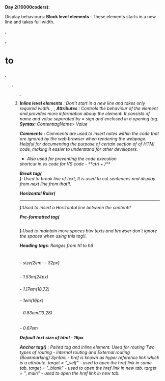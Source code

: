 **Day 2(10000coders):**


Display behaviours:
**Block level elements** : These elements starts in a new line and takes full width.
  <div>, <p>, <h1> to <h6>, <ul>, <ol>, <li>

**Inline level elements** : Don't start in a new line and takes only required width.
  <span>, <a>,
**Attributes** : Controls the behaviour of the element and provides more information abouy the element. It consists of name and value separated by = sign and enclosed in a opening tag. 
  **Syntax**:
    <tagName attributeName = "attributeValue">Content</tagName>tagName>
                               Value
  <!--Value must be in double quotes or single quotes.-->

**Comments** : Comments are used to insert notes within the code that are ignored by the web browser when rendering the webpage. Helpful for documenting the purpose of certain section of of HTMl code, making it easier to understand for other developers.
- Also used for preventing the code execution
<!--This is the syntax for comments --> shortcut in vs code for VS code - **ctrl + /**

**Break tag(<br>)**:
Used to break line of text,
It is used to cut sentences and display from next line from that!!.

**Horizontal Ruler(<hr>)**:Used to insert a Horizontal line between the content!!

**Pre-formatted tag(<pre></pre>)**:Used to maintain more spaces btw texts and browser don't ignore the spaces when using this tag!!.

**Heading tags**: Ranges from h1 to h6
<h1></h1> - size(2em -- 32px)    <!--1em = 16px-->
<h2></h2> - 1.53m(24px)
<h3></h3> - 1.17em(18.72)
<h4></h4> - 1em(16px)
<h5></h5> - 0.83em(13.28)
<h6></h6> - 0.67em

**Default text size of html - 16px**

**Anchor tag(<a>)** : Paired tag and inline element.
  Used for routing 
  Two types of routing - Internal routing and External routing
                          (Bookmarking) 
  Syntax:
    <a href=""></a>
    - href is known as hyper reference link which is a attribute.
    target = "_self" - used to open the href link in same tab.
    target = "_blank" - used to open the href link in new tab.
    target = "_main" - used to open the href link in new tab.

    

